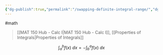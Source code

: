 ```yaml
---
{"dg-publish":true,"permalink":"/swapping-definite-integral-range/","dgHomeLink":true,"dgPassFrontmatter":false}
---
```


#math 
> [[MAT 150 Hub - Calc I|MAT 150 Hub - Calc I]], [[Properties of Integrals|Properties of Integrals]]

$$
\int_{a}^{b} f(x) \ dx = - \int_{b}^{a} f(x) \ dx
$$